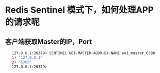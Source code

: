 # Redis Sentinel 模式下，如何处理APP的请求呢
## 客户端获取Master的IP，Port
```sh
   127.0.0.1:26379> SENTINEL GET-MASTER-ADDR-BY-NAME wei_master_6380
   1) "127.0.0.1"
   2) "6380"
   127.0.0.1:26379>
```